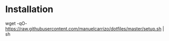 # Installation #

wget -qO- https://raw.githubusercontent.com/manuelcarrizo/dotfiles/master/setup.sh | sh
